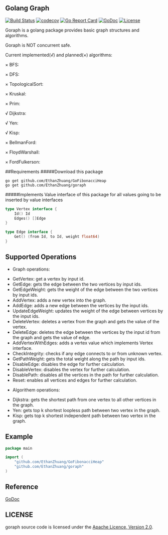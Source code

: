 ## Golang Graph
[![Build Status](https://travis-ci.org/EthanZhuang/goraph.svg?branch=master)](https://travis-ci.org/EthanZhuang/goraph)
[![codecov](https://codecov.io/gh/EthanZhuang/goraph/branch/master/graph/badge.svg)](https://codecov.io/gh/EthanZhuang/goraph)
[![Go Report Card](https://goreportcard.com/badge/github.com/EthanZhuang/goraph)](https://goreportcard.com/report/github.com/EthanZhuang/goraph)
[![GoDoc](https://godoc.org/github.com/EthanZhuang/goraph?status.svg)](https://godoc.org/github.com/EthanZhuang/goraph)
[![License](https://img.shields.io/badge/license-Apache%202.0-blue.svg)](https://www.apache.org/licenses/LICENSE-2.0)

Goraph is a golang package provides basic graph structures and algorithms.

Goraph is NOT concurrent safe.

Current implemented(&radic;) and planned(&times;) algorithms:

&times; BFS:

&times; DFS:

&times; TopologicalSort:

&times; Kruskal:

&times; Prim:

&radic; Dijkstra:

&radic; Yen:

&radic; Kisp:

&times; BellmanFord:

&times; FloydWarshall:

&times; FordFulkerson:

##Requirements
#####Download this package

    go get github.com/EthanZhuang/GoFibonacciHeap
    go get github.com/EthanZhuang/goraph

#####Implements Value interface of this package for all values going to be inserted by value interfaces
```go
type Vertex interface {
	Id() Id
	Edges() []Edge
}

type Edge interface {
	Get() (from Id, to Id, weight float64)
}
```
## Supported Operations

* Graph operations:
 - GetVertex: get a vertex by input id.
 - GetEdge: gets the edge between the two vertices by input ids.
 - GetEdgeWeight: gets the weight of the edge between the two vertices by input ids.
 - AddVertex: adds a new vertex into the graph.
 - AddEdge: adds a new edge between the vertices by the input ids.
 - UpdateEdgeWeight: updates the weight of the edge between vertices by the input ids.
 - DeleteVertex: deletes a vertex from the graph and gets the value of the vertex.
 - DeleteEdge: deletes the edge between the vertices by the input id from the graph and gets the value of edge.
 - AddVertexWithEdges: adds a vertex value which implements Vertex interface.
 - CheckIntegrity: checks if any edge connects to or from unknown vertex.
 - GetPathWeight: gets the total weight along the path by input ids.
 - DisableEdge: disables the edge for further calculation.
 - DisableVertex: disables the vertex for further calculation.
 - DisablePath: disables all the vertices in the path for further calculation.
 - Reset: enables all vertices and edges for further calculation.

* Algorithem operations:
 - Dijkstra: gets the shortest path from one vertex to all other vertices in the graph.
 - Yen: gets top k shortest loopless path between two vertex in the graph.
 - Kisp: gets top k shortest independent path between two vertex in the graph.

## Example

```go
package main

import (
	"github.com/EthanZhuang/GoFibonacciHeap"
	"github.com/EthanZhuang/goraph"
)

```

## Reference

[GoDoc](https://godoc.org/github.com/EthanZhuang/goraph)

## LICENSE

goraph source code is licensed under the [Apache Licence, Version 2.0](http://www.apache.org/licenses/LICENSE-2.0.html).
